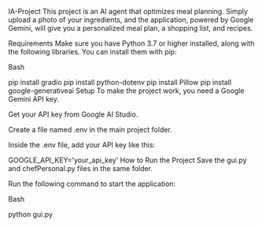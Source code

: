 IA-Project
This project is an AI agent that optimizes meal planning. Simply upload a photo of your ingredients, and the application, powered by Google Gemini, will give you a personalized meal plan, a shopping list, and recipes.

Requirements
Make sure you have Python 3.7 or higher installed, along with the following libraries. You can install them with pip:

Bash

pip install gradio
pip install python-dotenv
pip install Pillow
pip install google-generativeai
Setup
To make the project work, you need a Google Gemini API key.

Get your API key from Google AI Studio.

Create a file named .env in the main project folder.

Inside the .env file, add your API key like this:

GOOGLE_API_KEY='your_api_key'
How to Run the Project
Save the gui.py and chefPersonal.py files in the same folder.

Run the following command to start the application:

Bash

python gui.py
